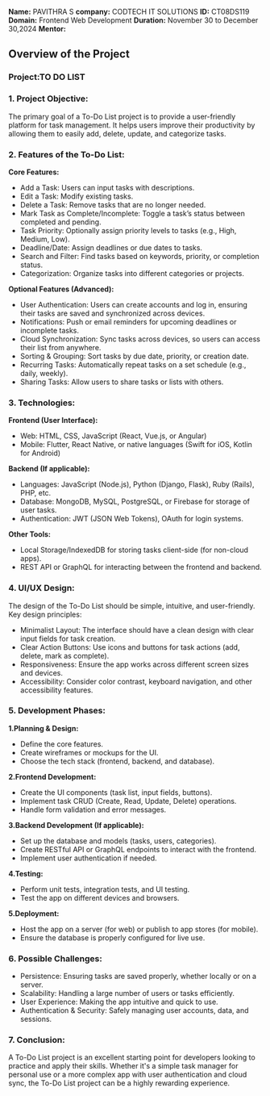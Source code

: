 **Name:** PAVITHRA S
**company:** CODTECH IT SOLUTIONS
**ID:** CT08DS119
**Domain:** Frontend Web Development
**Duration:** November 30 to December 30,2024
**Mentor:**

## Overview of the Project

### Project:TO DO LIST

### 1. Project Objective:
The primary goal of a To-Do List project is to provide a user-friendly platform for task management. It helps users improve their productivity by allowing them to easily add, delete, update, and categorize tasks.

### 2. Features of the To-Do List:
**Core Features:**
- Add a Task: Users can input tasks with descriptions.
- Edit a Task: Modify existing tasks.
- Delete a Task: Remove tasks that are no longer needed.
- Mark Task as Complete/Incomplete: Toggle a task’s status between completed and pending.
- Task Priority: Optionally assign priority levels to tasks (e.g., High, Medium, Low).
- Deadline/Date: Assign deadlines or due dates to tasks.
- Search and Filter: Find tasks based on keywords, priority, or completion status.
- Categorization: Organize tasks into different categories or projects.
  
**Optional Features (Advanced):**
- User Authentication: Users can create accounts and log in, ensuring their tasks are saved and synchronized across devices.
- Notifications: Push or email reminders for upcoming deadlines or incomplete tasks.
- Cloud Synchronization: Sync tasks across devices, so users can access their list from anywhere.
- Sorting & Grouping: Sort tasks by due date, priority, or creation date.
- Recurring Tasks: Automatically repeat tasks on a set schedule (e.g., daily, weekly).
- Sharing Tasks: Allow users to share tasks or lists with others.

### 3. Technologies:
**Frontend (User Interface):**

- Web: HTML, CSS, JavaScript (React, Vue.js, or Angular)
- Mobile: Flutter, React Native, or native languages (Swift for iOS, Kotlin for Android)

**Backend (If applicable):**

- Languages: JavaScript (Node.js), Python (Django, Flask), Ruby (Rails), PHP, etc.
- Database: MongoDB, MySQL, PostgreSQL, or Firebase for storage of user tasks.
- Authentication: JWT (JSON Web Tokens), OAuth for login systems.

**Other Tools:**

- Local Storage/IndexedDB for storing tasks client-side (for non-cloud apps).
- REST API or GraphQL for interacting between the frontend and backend.

### 4. UI/UX Design:
The design of the To-Do List should be simple, intuitive, and user-friendly. Key design principles:

- Minimalist Layout: The interface should have a clean design with clear input fields for task creation.
- Clear Action Buttons: Use icons and buttons for task actions (add, delete, mark as complete).
- Responsiveness: Ensure the app works across different screen sizes and devices.
- Accessibility: Consider color contrast, keyboard navigation, and other accessibility features.

### 5. Development Phases:
**1.Planning & Design:**
- Define the core features.
- Create wireframes or mockups for the UI.
- Choose the tech stack (frontend, backend, and database).

**2.Frontend Development:**
- Create the UI components (task list, input fields, buttons).
- Implement task CRUD (Create, Read, Update, Delete) operations.
- Handle form validation and error messages.

**3.Backend Development (If applicable):**
- Set up the database and models (tasks, users, categories).
- Create RESTful API or GraphQL endpoints to interact with the frontend.
- Implement user authentication if needed.

**4.Testing:**
- Perform unit tests, integration tests, and UI testing.
- Test the app on different devices and browsers.

**5.Deployment:**
- Host the app on a server (for web) or publish to app stores (for mobile).
- Ensure the database is properly configured for live use.

### 6. Possible Challenges:
- Persistence: Ensuring tasks are saved properly, whether locally or on a server.
- Scalability: Handling a large number of users or tasks efficiently.
- User Experience: Making the app intuitive and quick to use.
- Authentication & Security: Safely managing user accounts, data, and sessions.

### 7. Conclusion:
A To-Do List project is an excellent starting point for developers looking to practice and apply their skills. Whether it's a simple task manager for personal use or a more complex app with user authentication and cloud sync, the To-Do List project can be a highly rewarding experience.
